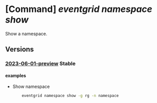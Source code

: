 # [Command] _eventgrid namespace show_

Show a namespace.

## Versions

### [2023-06-01-preview](/Resources/mgmt-plane/L3N1YnNjcmlwdGlvbnMve30vcmVzb3VyY2Vncm91cHMve30vcHJvdmlkZXJzL21pY3Jvc29mdC5ldmVudGdyaWQvbmFtZXNwYWNlcy97fQ==/2023-06-01-preview.xml) **Stable**

<!-- mgmt-plane /subscriptions/{}/resourcegroups/{}/providers/microsoft.eventgrid/namespaces/{} 2023-06-01-preview -->

#### examples

- Show namespace
    ```bash
        eventgrid namespace show -g rg -n namespace
    ```
